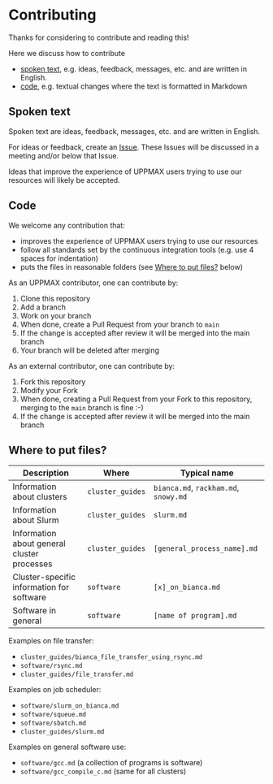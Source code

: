 # Contributing

Thanks for considering to contribute and reading this!

Here we discuss how to contribute

- [spoken text](#spoken-text), e.g. ideas, feedback, messages, etc. and are written in English.
- [code](#code), e.g. textual changes where the text is formatted in Markdown

## Spoken text

Spoken text are ideas, feedback, messages, etc. and are written in English.

For ideas or feedback, create an [Issue](https://github.com/UPPMAX/UPPMAX-documentation/issues).
These Issues will be discussed in a meeting and/or below that Issue.

Ideas that improve the experience of UPPMAX users trying to use our resources will likely be accepted.

## Code

We welcome any contribution that:

- improves the experience of UPPMAX users trying to use our resources
- follow all standards set by the continuous integration tools (e.g. use 4 spaces for indentation)
- puts the files in reasonable folders (see [Where to put files?](#where-to-put-files) below)

As an UPPMAX contributor, one can contribute by:

1. Clone this repository
1. Add a branch
1. Work on your branch
1. When done, create a Pull Request from your branch to `main`
1. If the change is accepted after review it will be merged into the main branch
1. Your branch will be deleted after merging

As an external contributor, one can contribute by:

1. Fork this repository
1. Modify your Fork
1. When done, creating a Pull Request from your Fork to this repository,
   merging to the `main` branch is fine :-)
1. If the change is accepted after review it will be merged into the main branch

## Where to put files?

Description                                | Where          | Typical name
-------------------------------------------|----------------|------------------------------------------
Information about clusters                 |`cluster_guides`|`bianca.md`, `rackham.md`, `snowy.md`
Information about Slurm                    |`cluster_guides`|`slurm.md`
Information about general cluster processes|`cluster_guides`|`[general_process_name].md`
Cluster-specific information for software  |`software`      |`[x]_on_bianca.md`
Software in general                        |`software`      |`[name of program].md`

Examples on file transfer:

- `cluster_guides/bianca_file_transfer_using_rsync.md`
- `software/rsync.md`
- `cluster_guides/file_transfer.md`

Examples on job scheduler:

- `software/slurm_on_bianca.md`
- `software/squeue.md`
- `software/sbatch.md`
- `cluster_guides/slurm.md`

Examples on general software use:

- `software/gcc.md` (a collection of programs is software)
- `software/gcc_compile_c.md` (same for all clusters)

